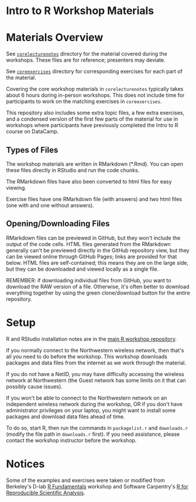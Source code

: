 # Intro to R Workshop Materials

# Materials Overview

See [`corelecturenotes`](corelecturenotes/) directory for the material covered during the workshops.  These files are for reference; presenters may deviate.

See [`coreexercises`](coreexercises/) directory for corresponding exercises for each part of the material.

Covering the core workshop materials in `corelecturenotes` typically takes about 6 hours during in-person workshops.  This does not include time for participants to work on the matching exercises in `coreexercises`.

This repository also includes some extra topic files, a few extra exercises, and a condensed version of the first few parts of the material for use in workshops where participants have previously completed the Intro to R course on DataCamp.  

## Types of Files

The workshop materials are written in RMarkdown (*.Rmd).  You can open these files directly in RStudio and run the code chunks.

The RMarkdown files have also been converted to html files for easy viewing.  

Exercise files have one RMarkdown file (with answers) and two html files (one with and one without answers).  

## Opening/Downloading Files

RMarkdown files can be previewed in GitHub, but they won't include the output of the code cells.  HTML files generated from the RMarkdown generally can't be previewed directly in the GitHub repository view, but they can be viewed online through GitHub Pages; links are provided for that below.  HTML files are self-contained; this means they are on the large side, but they can be downloaded and viewed locally as a single file.

REMEMBER: if downloading individual files from GitHub, you want to download the RAW version of a file.  Otherwise, it's often better to download everything together by using the green clone/download button for the entire repository.

# Setup

R and RStudio installation notes are in the [main R workshop repository](https://github.com/nuitrcs/rworkshops).  

If you normally connect to the Northwestern wireless network, then that's all you need to do before the workshop.  This workshop downloads packages and data files from the internet as we work through the material.

If you do not have a NetID, you may have difficulty accessing the wireless network at Northwestern (the Guest network has some limits on it that can possibly cause issues).    

If you won't be able to connect to the Northwestern network on an independent wireless network during the workshop, OR if you don't have administrator privileges on your laptop, you might want to install some packages and download data files ahead of time.  

To do so, start R, then run the commands in `packagelist.r` and `downloads.r` (modify the file path in `downloads.r` first).   If you need assistance, please contact the workshop instructor before the workshop.


# Notices

Some of the examples and exercises were taken or modified from Berkeley's D-lab [R Fundamentals](https://github.com/dlab-berkeley/R-Fundamentals) workshop and Software Carpentry's [R for Reproducible Scientific Analysis](http://swcarpentry.github.io/r-novice-gapminder/). 
